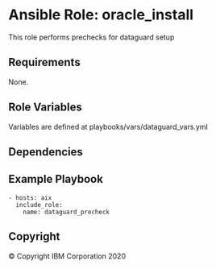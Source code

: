 # Ansible Role: oracle_install 
 This role performs prechecks for dataguard setup
## Requirements
None.

## Role Variables
Variables are defined at playbooks/vars/dataguard_vars.yml  
## Dependencies
 

## Example Playbook

    - hosts: aix
      include_role:
        name: dataguard_precheck

## Copyright
© Copyright IBM Corporation 2020
